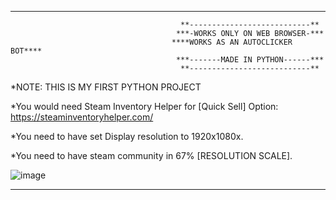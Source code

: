 -------------------------------------------------------------------------------------------------------------------------------------------------------------------------

                                          **---------------------------**
                                         ***-WORKS ONLY ON WEB BROWSER-***
                                        ****WORKS AS AN AUTOCLICKER BOT****
                                         ***-------MADE IN PYTHON------***
                                          **---------------------------**

*NOTE: THIS IS MY FIRST PYTHON PROJECT

*You would need Steam Inventory Helper for [Quick Sell] Option: https://steaminventoryhelper.com/

*You need to have set Display resolution to 1920x1080x.

*You need to have steam community in 67% [RESOLUTION SCALE].

![image](https://user-images.githubusercontent.com/47438497/231296647-1b5428ec-7942-478f-9c5d-403d9609de5e.png)

-------------------------------------------------------------------------------------------------------------------------------------------------------------------------
